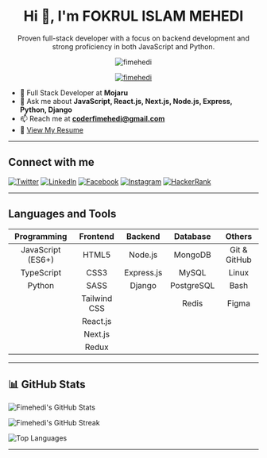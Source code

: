 <h1 align="center">Hi 👋, I'm FOKRUL ISLAM MEHEDI</h1>
<p align="center">Proven full-stack developer with a focus on backend development and strong proficiency in both JavaScript and Python.</p>

<p align="center">
  <img src="https://komarev.com/ghpvc/?username=fimehedi&label=Profile%20views&color=0e75b6&style=flat" alt="fimehedi" />
</p>

<p align="center">
  <a href="https://github-profile-trophy.vercel.app/?username=fimehedi">
    <img src="https://github-profile-trophy.vercel.app/?username=fimehedi" alt="fimehedi" />
  </a>
</p>

- 💼 Full Stack Developer at **Mojaru**
- 💬 Ask me about **JavaScript, React.js, Next.js, Node.js, Express, Python, Django**
- 📫 Reach me at **coderfimehedi@gmail.com**
- 📄 [View My Resume](https://drive.google.com/file/d/1M8X2eChN6UbCvoygQtAPAp8oRVaZlHSE/view?usp=drive_link)

---

## Connect with me

[![Twitter](https://img.shields.io/badge/Twitter-1DA1F2?style=flat-square&logo=twitter&logoColor=white)](https://twitter.com/fimehedi)
[![LinkedIn](https://img.shields.io/badge/LinkedIn-0A66C2?style=flat-square&logo=linkedin&logoColor=white)](https://linkedin.com/in/fimehedi)
[![Facebook](https://img.shields.io/badge/Facebook-1877F2?style=flat-square&logo=facebook&logoColor=white)](https://fb.com/fimehedi.me)
[![Instagram](https://img.shields.io/badge/Instagram-E4405F?style=flat-square&logo=instagram&logoColor=white)](https://instagram.com/fimehedi)
[![HackerRank](https://img.shields.io/badge/HackerRank-2EC866?style=flat-square&logo=hackerrank&logoColor=white)](https://www.hackerrank.com/fimehedi)

---

## Languages and Tools

| Programming | Frontend | Backend | Database | Others |
| :---: | :---: | :---: | :---: | :---: |
| JavaScript (ES6+) | HTML5 | Node.js | MongoDB | Git & GitHub |
| TypeScript | CSS3 | Express.js | MySQL | Linux |
| Python | SASS | Django | PostgreSQL | Bash |
|  | Tailwind CSS |  | Redis | Figma |
|  | React.js |  |  |  |
|  | Next.js |  |  |  |
|  | Redux |  |  |  |

---

## 📊 GitHub Stats

![Fimehedi's GitHub Stats](https://github-readme-stats.vercel.app/api?username=fimehedi&show_icons=true&theme=tokyonight)

![Fimehedi's GitHub Streak](https://streak-stats.demolab.com/?user=fimehedi&theme=tokyonight)

![Top Languages](https://github-readme-stats.vercel.app/api/top-langs/?username=fimehedi&layout=compact&theme=tokyonight)

---
